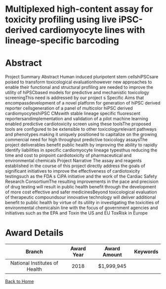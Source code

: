 
Multiplexed high-content assay for toxicity profiling using live iPSC-derived cardiomyocyte lines with lineage-specific barcoding
=================================================================================================================================

# Abstract


Project Summary Abstract Human induced pluripotent stem cellshiPSCsare poised to transform toxicological evaluationhowever new approaches to enable their functional and structural profiling are needed to improve the utility of hiPSCbased models for predictive and mechanistic toxicology screeningThis need is addressed by our project s Specific Aims that encompassdevelopment of a novel platform for generation of hiPSC derived reporter cellsgeneration of a panel of multicolor hiPSC derived cardiomyocyteshiPSC CMswith stable lineage specific fluorescent reportersandimplementation and validation of a pilot machine learning enabled predictive cardiotoxicity screen using these toolsThe proposed tools are configured to be extensible to other toxicologyrelevant pathways and phenotypes making it uniquely positioned to capitalize on the growing commercial need for high throughput predictive toxicology assaysThe project deliverables benefit public health by improving the ability to rapidly identify liabilities in specific cardiomyocyte lineage typesthus reducing the time and cost to pinpoint cardiotoxicity of pharmaceutical and environmental chemicals Project Narrative The assay and reagents established in the course of this project directly address the goals of significant initiatives to improve the effectiveness of cardiotoxicity testingsuch as the FDA s CiPA initiative and the work of the Cardiac Safety Research ConsortiumThe resulting improvements in the pace and precision of drug testing will result in public health benefit through the development of more cost effective and safer medicinesBeyond toxicological evaluation of therapeutic compoundsour innovative technology will deliver additional benefit to public health by virtue of its utility in investigating the toxicities of environmental chemicalsin line with the focus of government agencies and initiatives such as the EPA and Toxin the US and EU ToxRisk in Europe  

# Award Details

|Branch|Award Year|Award Amount|Keywords|
| :---: | :---: | :---: | :---: |
|National Institutes of Health|2018|$1,999,945||
  
  


[Back to Home](https://github.com/chrischow/dod_sbir_awards#2579)